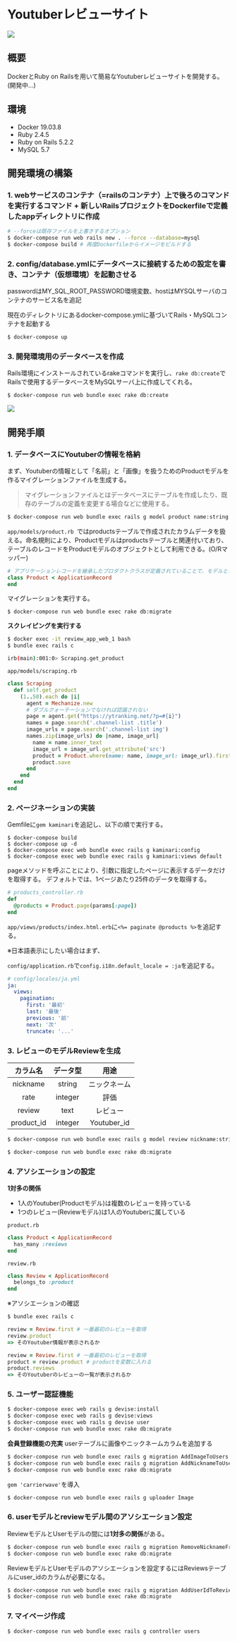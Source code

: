 # Youtuberレビューサイト
![](./screenshot/3.png)
## 概要
DockerとRuby on Railsを用いて簡易なYoutuberレビューサイトを開発する。(開発中...)

## 環境
- Docker 19.03.8
- Ruby 2.4.5
- Ruby on Rails 5.2.2
- MySQL 5.7

## 開発環境の構築

### 1. webサービスのコンテナ（=railsのコンテナ）上で後ろのコマンドを実行するコマンド + 新しいRailsプロジェクトをDockerfileで定義したappディレクトリに作成

```bash
# --forceは既存ファイルを上書きするオプション
$ docker-compose run web rails new . --force --database=mysql
$ docker-compose build # 再度Dockerfileからイメージをビルドする
```
### 2. config/database.ymlにデータベースに接続するための設定を書き、コンテナ（仮想環境）を起動させる
passwordはMY_SQL_ROOT_PASSWORD環境変数、hostはMYSQLサーバのコンテナのサービス名を追記

現在のディレクトリにあるdocker-compose.ymlに基づいてRails・MySQLコンテナを起動する
```bash
$ docker-compose up
```
### 3. 開発環境用のデータベースを作成
Rails環境にインストールされているrakeコマンドを実行し、`rake db:create`でRailsで使用するデータベースをMySQLサーバ上に作成してくれる。
```bash
$ docker-compose run web bundle exec rake db:create
```

![](./screenshot/1.png)

## 開発手順
### 1. データベースにYoutuberの情報を格納
まず、Youtuberの情報として「名前」と「画像」を扱うためのProductモデルを作るマイグレーションファイルを生成する。

> マイグレーションファイルとはデータベースにテーブルを作成したり、既存のテーブルの定義を変更する場合などに使用する。
```bash
$ docker-compose run web bundle exec rails g model product name:string image_url:text
```
`app/models/product.rb `ではproductsテーブルで作成されたカラムデータを扱える。命名規則により、Productモデルはproductsテーブルと関連付いており、テーブルのレコードをProductモデルのオブジェクトとして利用できる。(O/Rマッパー)
```ruby
# アプリケーションレコードを継承したプロダクトクラスが定義されていることで、モデルとして機能させている。
class Product < ApplicationRecord
end
```
マイグレーションを実行する。
```
$ docker-compose run web bundle exec rake db:migrate
```
**スクレイピングを実行する**
```bash
$ docker exec -it review_app_web_1 bash
$ bundle exec rails c

irb(main):001:0> Scraping.get_product
```
`app/models/scraping.rb `
```ruby
class Scraping
  def self.get_product
    (1..50).each do |i|
      agent = Mechanize.new
      # ダブルクォーテーションでなければ認識されない
      page = agent.get("https://ytranking.net/?p=#{i}")
      names = page.search('.channel-list .title')
      image_urls = page.search('.channel-list img')
      names.zip(image_urls) do |name, image_url|
        name = name.inner_text
        image_url = image_url.get_attribute('src')
        product = Product.where(name: name, image_url: image_url).first_or_initialize
        product.save
      end
    end
  end
end
```

### 2. ページネーションの実装
Gemfileに`gem kaminari`を追記し、以下の順で実行する。
```
$ docker-compose build
$ docker-compose up -d
$ docker-compose exec web bundle exec rails g kaminari:config
$ docker-compose exec web bundle exec rails g kaminari:views default
```
pageメソッドを呼ぶことにより、引数に指定したページに表示するデータだけを取得する。
デフォルトでは、1ページあたり25件のデータを取得する。

```ruby
# products_controller.rb
def
  @products = Product.page(params[:page])
end
```
`app/views/products/index.html.erb`に`<%= paginate @products %>`を追記する。

※日本語表示にしたい場合はまず、

`config/application.rb`で`config.i18n.default_locale = :ja`を追記する。
```yml
# config/locales/ja.yml
ja:
  views:
    pagination:
      first: '最初'
      last: '最後'
      previous: '前'
      next: '次'
      truncate: '...'
```


### 3. レビューのモデルReviewを生成

|カラム名|データ型|用途|
|:---:|:---:|:---:|
|nickname|string|ニックネーム|
|rate|integer|評価|
|review|text|レビュー|
|product_id|integer|Youtuber_id|

```bash
$ docker-compose run web bundle exec rails g model review nickname:string rate:integer review:text product_id:integer

$ docker-compose run web bundle exec rake db:migrate
```
### 4. アソシエーションの設定
**1対多の関係**
- 1人のYoutuber(Productモデル)は複数のレビューを持っている
- 1つのレビュー(Reviewモデル)は1人のYoutuberに属している

`product.rb`
```ruby
class Product < ApplicationRecord
  has_many :reviews
end
```
`review.rb`
```ruby
class Review < ApplicationRecord
  belongs_to :product
end
```
※アソシエーションの確認
```bash
$ bundle exec rails c
```
```ruby
review = Review.first # 一番最初のレビューを取得
review.product
=> そのYoutuber情報が表示されるか
```
```ruby
review = Review.first # 一番最初のレビューを取得
product = review.product # productを変数に入れる
product.reviews
=> そのYoutuberのレビューの一覧が表示されるか
```

### 5. ユーザー認証機能
```bash
$ docker-compose exec web rails g devise:install
$ docker-compose exec web rails g devise:views
$ docker-compose exec web rails g devise user
$ docker-compose run web bundle exec rake db:migrate
```
**会員登録機能の充実**
userテーブルに画像やニックネームカラムを追加する
```bash
$ docker-compose run web bundle exec rails g migration AddImageToUsers image:string
$ docker-compose run web bundle exec rails g migration AddNicknameToUsers nickname:string
$ docker-compose run web bundle exec rake db:migrate
```
`gem 'carrierwave'`を導入
```bash
$ docker-compose run web bundle exec rails g uploader Image
```

### 6. userモデルとreviewモデル間のアソシエーション設定
ReviewモデルとUserモデルの間には**1対多の関係**がある。
```bash
$ docker-compose run web bundle exec rails g migration RemoveNicknameFromReviews nickname:string
$ docker-compose run web bundle exec rake db:migrate
```
ReviewモデルとUserモデルのアソシエーションを設定するにはReviewsテーブルにuser_idのカラムが必要になる。
```bash
$ docker-compose run web bundle exec rails g migration AddUserIdToReviews user_id:integer
$ docker-compose run web bundle exec rake db:migrate
```

### 7. マイページ作成
```bash
$ docker-compose run web bundle exec rails g controller users
```